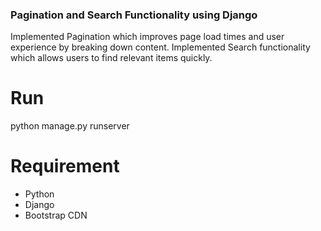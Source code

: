### Pagination and Search Functionality using Django

Implemented Pagination which improves page load times and user experience by breaking down content.
Implemented Search functionality which allows users to find relevant items quickly.


# Run 
python manage.py runserver 

# Requirement
- Python 
- Django
- Bootstrap CDN

